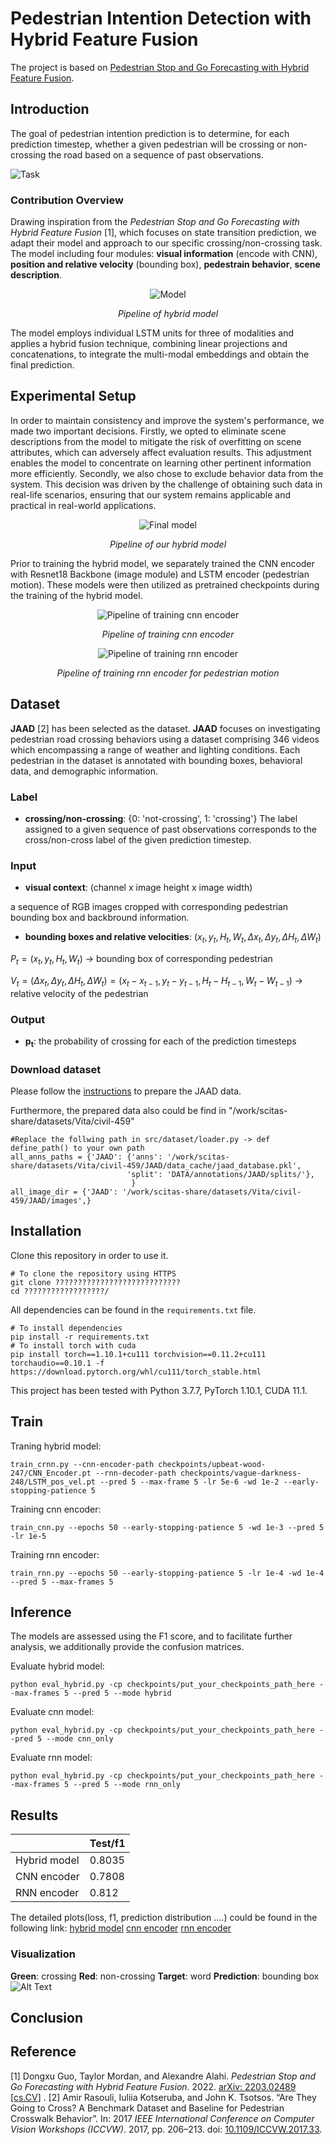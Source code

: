 # Pedestrian Intention Detection with Hybrid Feature Fusion
The project is based on [Pedestrian Stop and Go Forecasting with Hybrid Feature Fusion](https://github.com/vita-epfl/hybrid-feature-fusion).
## Introduction
The goal of pedestrian intention prediction is to determine, for each prediction timestep, whether a given pedestrian will be crossing or non-crossing the road based on a sequence of past observations. 

![Task](figure/task.png)

### Contribution Overview
Drawing inspiration from the *Pedestrian Stop and Go Forecasting with Hybrid Feature Fusion* [1], which focuses on state transition prediction, we adapt their model and approach to our specific crossing/non-crossing task. The model including four modules: **visual information** (encode with CNN), **position and relative velocity** (bounding box), **pedestrain behavior**, **scene description**. 

<p align="center">
  <img src="figure/model.png" alt="Model">
</p>
<p align="center"><em>Pipeline of hybrid model</em></p>

The model employs individual LSTM units for three of modalities and applies a hybrid fusion technique, combining linear projections and concatenations, to integrate the multi-modal embeddings and obtain the final prediction.

## Experimental Setup
In order to maintain consistency and improve the system's performance, we made two important decisions. Firstly, we opted to eliminate scene descriptions from the model to mitigate the risk of overfitting on scene attributes, which can adversely affect evaluation results. This adjustment enables the model to concentrate on learning other pertinent information more efficiently. Secondly, we also chose to exclude behavior data from the system. This decision was driven by the challenge of obtaining such data in real-life scenarios, ensuring that our system remains applicable and practical in real-world applications.

<p align="center">
  <img src="figure/final_model.png" alt="Final model">
</p>
<p align="center"><em>Pipeline of our hybrid model</em></p>

Prior to training the hybrid model, we separately trained the CNN encoder with Resnet18 Backbone (image module) and LSTM encoder (pedestrian motion). These models were then utilized as pretrained checkpoints during the training of the hybrid model.
<p align="center">
  <img src="figure/cnn_encoder.png" alt="Pipeline of training cnn encoder">
</p>
<p align="center"><em>Pipeline of training cnn encoder</em></p>

<p align="center">
  <img src="figure/rnn_encoder.png" alt="Pipeline of training rnn encoder">
</p>
<p align="center"><em>Pipeline of training rnn encoder for pedestrian motion</em></p>

## Dataset
**JAAD** [2] has been selected as the dataset. **JAAD** focuses on investigating pedestrian road crossing behaviors using a dataset comprising 346 videos which encompassing a range of weather and lighting conditions. Each pedestrian in the dataset is annotated with bounding boxes, behavioral data, and demographic information. 
### Label
- **crossing/non-crossing**: {0: 'not-crossing', 1: 'crossing'}
The label assigned to a given sequence of past observations corresponds to the cross/non-cross label of the given prediction timestep.
### Input
- **visual context**: (channel x image height x image width)

a sequence of RGB images cropped with corresponding pedestrian bounding box and backbround information. 
- **bounding boxes and relative velocities**: $(x_t, y_t, H_t, W_t, \Delta x_t, \Delta y_t, \Delta H_t, \Delta W_t)$

$P_t = (x_t, y_t, H_t, W_t)$ -> bounding box of corresponding pedestrian

$V_t = (\Delta x_t, \Delta y_t, \Delta H_t, \Delta W_t) = (x_t - x_{t-1}, y_t - y_{t-1}, H_t - H_{t-1}, W_t - W_{t-1})$ -> relative velocity of the pedestrian

### Output
- **p<sub>t</sub>**: the probability of crossing for each of the prediction timesteps

### Download dataset

Please follow the [instructions](https://github.com/vita-epfl/pedestrian-transition-dataset#data-preparation) to prepare the JAAD data.

Furthermore, the prepared data also could be find in "/work/scitas-share/datasets/Vita/civil-459"
```
#Replace the follwing path in src/dataset/loader.py -> def define_path() to your own path
all_anns_paths = {'JAAD': {'anns': '/work/scitas-share/datasets/Vita/civil-459/JAAD/data_cache/jaad_database.pkl',
                          'split': 'DATA/annotations/JAAD/splits/'},
                           }
all_image_dir = {'JAAD': '/work/scitas-share/datasets/Vita/civil-459/JAAD/images',}
```

## Installation
Clone this repository in order to use it.
```
# To clone the repository using HTTPS
git clone ????????????????????????????
cd ??????????????????/
```

All dependencies can be found in the `requirements.txt` file.
```
# To install dependencies
pip install -r requirements.txt
# To install torch with cuda
pip install torch==1.10.1+cu111 torchvision==0.11.2+cu111 torchaudio==0.10.1 -f https://download.pytorch.org/whl/cu111/torch_stable.html
```

This project has been tested with Python 3.7.7, PyTorch 1.10.1, CUDA 11.1.

## Train

Traning hybrid model:
```
train_crnn.py --cnn-encoder-path checkpoints/upbeat-wood-247/CNN_Encoder.pt --rnn-decoder-path checkpoints/vague-darkness-248/LSTM_pos_vel.pt --pred 5 --max-frame 5 -lr 5e-6 -wd 1e-2 --early-stopping-patience 5
```
Training cnn encoder:
```
train_cnn.py --epochs 50 --early-stopping-patience 5 -wd 1e-3 --pred 5 -lr 1e-5
```

Training rnn encoder:
```
train_rnn.py --epochs 50 --early-stopping-patience 5 -lr 1e-4 -wd 1e-4 --pred 5 --max-frames 5
```

## Inference
The models are assessed using the F1 score, and to facilitate further analysis, we additionally provide the confusion matrices.

Evaluate hybrid model:
```
python eval_hybrid.py -cp checkpoints/put_your_checkpoints_path_here --max-frames 5 --pred 5 --mode hybrid
```
Evaluate cnn model:
```
python eval_hybrid.py -cp checkpoints/put_your_checkpoints_path_here --pred 5 --mode cnn_only
```
Evaluate rnn model:
```
python eval_hybrid.py -cp checkpoints/put_your_checkpoints_path_here --max-frames 5 --pred 5 --mode rnn_only
```

## Results


|  | Test/f1 |
| -------------- | -------------- |
| Hybrid model | 0.8035 |
| CNN encoder | 0.7808 |
| RNN encoder | 0.812 |

The detailed plots(loss, f1, prediction distribution ....) could be found in the following link:
[hybrid model]( https://wandb.ai/arinaruck/dlav-intention-prediction/runs/h8g4l4cn/overview?workspace=user-arinaruck)
[cnn encoder](https://wandb.ai/arinaruck/dlav-intention-prediction/runs/5pom7rto?workspace=user-arinaruck)
[rnn encoder](https://wandb.ai/arinaruck/dlav-intention-prediction/runs/3qb1j952?workspace=user-arinaruck)

### Visualization
**Green**: crossing **Red**: non-crossing
**Target**: word **Prediction**: bounding box
![Alt Text](figure/demo_video_0071.gif)

## Conclusion



## Reference
[1] Dongxu Guo, Taylor Mordan, and Alexandre Alahi. *Pedestrian Stop and Go Forecasting with Hybrid Feature Fusion*. 2022. [arXiv: 2203.02489 [cs.CV]](https://arxiv.org/abs/2203.02489) .
[2] Amir Rasouli, Iuliia Kotseruba, and John K. Tsotsos. “Are They Going to Cross? A Benchmark Dataset and Baseline for Pedestrian Crosswalk Behavior”. In: 2017 *IEEE International Conference on Computer Vision Workshops (ICCVW)*. 2017, pp. 206–213. doi: [10.1109/ICCVW.2017.33](https://ieeexplore.ieee.org/document/8265243).
